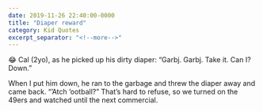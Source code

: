 ```yaml
---
date: 2019-11-26 22:40:00-0000
title: "Diaper reward"
category: Kid Quotes
excerpt_separator: "<!--more-->"
---
```


😂 Cal (2yo), as he picked up his dirty diaper: “Garbj. Garbj. Take it. Can I? Down.”

When I put him down, he ran to the garbage and threw the diaper away and came back. “’Atch ’ootball?” That’s hard to refuse, so we turned on the 49ers and watched until the next commercial.
<!--more-->
